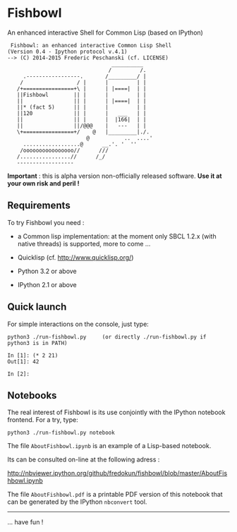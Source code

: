 Fishbowl
========

An enhanced interactive Shell for Common Lisp  (based on IPython)

```
 Fishbowl: an enhanced interactive Common Lisp Shell
(Version 0.4 - Ipython protocol v.4.1)
--> (C) 2014-2015 Frederic Peschanski (cf. LICENSE)
                                 __________       
                                /         /.      
     .-----------------.       /_________/ |      
    /                 / |      |         | |      
   /+================+\ |      | |====|  | |      
   ||Fishbowl        || |      |         | |      
   ||                || |      | |====|  | |      
   ||* (fact 5)      || |      |         | |      
   ||120             || |      |   ___   | |      
   ||                || |      |  |166|  | |      
   ||                ||/@@@    |   ---   | |      
   \+================+/    @   |_________|./.     
                         @           ..  ....'    
     ..................@      __.'. '  ''         
    /oooooooooooooooo//      ///                  
   /................//      /_/                   
   ------------------                          
```

**Important** : this is alpha version non-officially released software. **Use it at your own risk and peril !**

## Requirements ##

To try Fishbowl you need :

 - a Common lisp implementation: at the moment only SBCL 1.2.x (with native threads) is supported, more to come ...

 - Quicklisp (cf. http://www.quicklisp.org/)

 - Python 3.2 or above

 - IPython 2.1 or above

## Quick launch ##

For simple interactions on the console, just type:

    python3 ./run-fishbowl.py     (or directly ./run-fishbowl.py if python3 is in PATH)

```
In [1]: (* 2 21)
Out[1]: 42

In [2]: 
```

## Notebooks ##

The real interest of Fishbowl is its use conjointly
 with the IPython notebook frontend. For a try, type:

    python3 ./run-fishbowl.py notebook

The file `AboutFishbowl.ipynb` is an example of a Lisp-based notebook.

Its can be consulted on-line at the following adress :

http://nbviewer.ipython.org/github/fredokun/fishbowl/blob/master/AboutFishbowl.ipynb

The file `AboutFishbowl.pdf` is a printable PDF version of this notebook that can be
generated by the IPython `nbconvert` tool.

----

 ... have fun !

